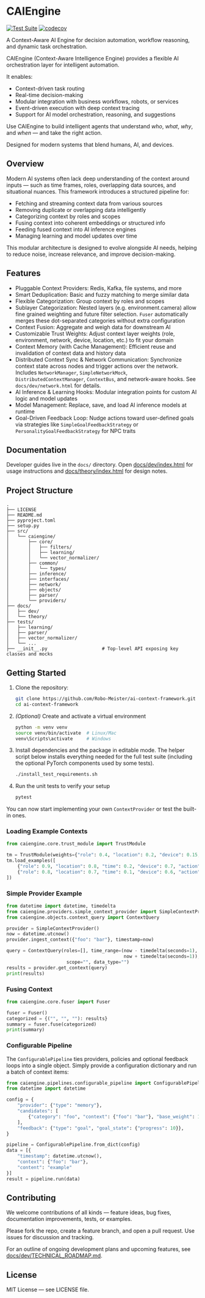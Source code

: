 # CAIEngine

[![Test Suite](https://github.com/Robo-Meister/ai-context-framework/actions/workflows/tests.yml/badge.svg)](https://github.com/Robo-Meister/ai-context-framework/actions/workflows/tests.yml)
[![codecov](https://codecov.io/gh/Robo-Meister/ai-context-framework/branch/main/graph/badge.svg)](https://codecov.io/gh/Robo-Meister/ai-context-framework)

A Context-Aware AI Engine for decision automation, workflow reasoning, and dynamic task orchestration.

CAIEngine (Context-Aware Intelligence Engine) provides a flexible AI orchestration layer for intelligent automation.

It enables:
- Context-driven task routing
- Real-time decision-making
- Modular integration with business workflows, robots, or services
- Event-driven execution with deep context tracing
- Support for AI model orchestration, reasoning, and suggestions

Use CAIEngine to build intelligent agents that understand *who*, *what*, *why*, and *when* — and take the right action.

Designed for modern systems that blend humans, AI, and devices.

## Overview

Modern AI systems often lack deep understanding of the context around inputs — such as time frames, roles, overlapping data sources, and situational nuances. This framework introduces a structured pipeline for:

- Fetching and streaming context data from various sources
- Removing duplicate or overlapping data intelligently
- Categorizing context by roles and scopes
- Fusing context into coherent embeddings or structured info
- Feeding fused context into AI inference engines
- Managing learning and model updates over time

This modular architecture is designed to evolve alongside AI needs, helping to reduce noise, increase relevance, and improve decision-making.

## Features

- Pluggable Context Providers: Redis, Kafka, file systems, and more
- Smart Deduplication: Basic and fuzzy matching to merge similar data
- Flexible Categorization: Group context by roles and scopes
- Sublayer Categorization: Nested layers (e.g. environment.camera) allow fine grained
  weighting and future filter selection. ``Fuser`` automatically merges these
  dot-separated categories without extra configuration
- Context Fusion: Aggregate and weigh data for downstream AI
- Customizable Trust Weights: Adjust context layer weights (role, environment, network, device, location, etc.) to fit your domain
- Context Memory (with Cache Management): Efficient reuse and invalidation of context data and history data
- Distributed Context Sync & Network Communication: Synchronize context state across nodes and trigger actions over the network. Includes `NetworkManager`, `SimpleNetworkMock`, `DistributedContextManager`, `ContextBus`, and network-aware hooks. See `docs/dev/network.html` for details.
- AI Inference & Learning Hooks: Modular integration points for custom AI logic and model updates
- Model Management: Replace, save, and load AI inference models at runtime
- Goal-Driven Feedback Loop: Nudge actions toward user-defined goals via strategies like ``SimpleGoalFeedbackStrategy`` or ``PersonalityGoalFeedbackStrategy`` for NPC traits

## Documentation

Developer guides live in the `docs/` directory. Open
[docs/dev/index.html](docs/dev/index.html) for usage instructions and
[docs/theory/index.html](docs/theory/index.html) for design notes.

## Project Structure

```plaintext
.
├── LICENSE
├── README.md
├── pyproject.toml
├── setup.py
├── src/
│   └── caiengine/
│       ├── core/
│       │   ├── filters/
│       │   ├── learning/
│       │   └── vector_normalizer/
│       ├── common/
│       │   └── types/
│       ├── inference/
│       ├── interfaces/
│       ├── network/
│       ├── objects/
│       ├── parser/
│       └── providers/
├── docs/
│   ├── dev/
│   └── theory/
├── tests/
│   ├── learning/
│   ├── parser/
│   ├── vector_normalizer/
│   └── ...
├── __init__.py                    # Top-level API exposing key classes and mocks
```
## Getting Started

1. Clone the repository:

   ```bash
   git clone https://github.com/Robo-Meister/ai-context-framework.git
   cd ai-context-framework
   ```
2. *(Optional)* Create and activate a virtual environment

   ```bash
   python -m venv venv
   source venv/bin/activate  # Linux/Mac
   venv\Scripts\activate     # Windows
   ```
3. Install dependencies and the package in editable mode. The helper script
   below installs everything needed for the full test suite (including the
   optional PyTorch components used by some tests).

   ```bash
   ./install_test_requirements.sh
   ```
4. Run the unit tests to verify your setup

   ```bash
   pytest
   ```

You can now start implementing your own `ContextProvider` or test the built-in ones.

### Loading Example Contexts

```python
from caiengine.core.trust_module import TrustModule

tm = TrustModule(weights={"role": 0.4, "location": 0.2, "device": 0.15, "action": 0.15, "time": 0.1})
tm.load_examples([
    {"role": 0.9, "location": 0.8, "time": 0.2, "device": 0.7, "action": 0.1},
    {"role": 0.8, "location": 0.7, "time": 0.1, "device": 0.6, "action": 0.2},
])
```

### Simple Provider Example

```python
from datetime import datetime, timedelta
from caiengine.providers.simple_context_provider import SimpleContextProvider
from caiengine.objects.context_query import ContextQuery

provider = SimpleContextProvider()
now = datetime.utcnow()
provider.ingest_context({"foo": "bar"}, timestamp=now)

query = ContextQuery(roles=[], time_range=(now - timedelta(seconds=1),
                                           now + timedelta(seconds=1)),
                      scope="", data_type="")
results = provider.get_context(query)
print(results)
```

### Fusing Context

```python
from caiengine.core.fuser import Fuser

fuser = Fuser()
categorized = {("", "", ""): results}
summary = fuser.fuse(categorized)
print(summary)
```

### Configurable Pipeline

The `ConfigurablePipeline` ties providers, policies and optional feedback loops
into a single object. Simply provide a configuration dictionary and run a batch
of context items:

```python
from caiengine.pipelines.configurable_pipeline import ConfigurablePipeline
from datetime import datetime

config = {
    "provider": {"type": "memory"},
    "candidates": [
        {"category": "foo", "context": {"foo": "bar"}, "base_weight": 1.0}
    ],
    "feedback": {"type": "goal", "goal_state": {"progress": 10}},
}

pipeline = ConfigurablePipeline.from_dict(config)
data = [{
    "timestamp": datetime.utcnow(),
    "context": {"foo": "bar"},
    "content": "example"
}]
result = pipeline.run(data)
```

   
## Contributing

We welcome contributions of all kinds — feature ideas, bug fixes, documentation improvements, tests, or examples.

Please fork the repo, create a feature branch, and open a pull request. Use issues for discussion and tracking.

For an outline of ongoing development plans and upcoming features, see [docs/dev/TECHNICAL_ROADMAP.md](docs/dev/TECHNICAL_ROADMAP.md).

## License

MIT License — see LICENSE file.
